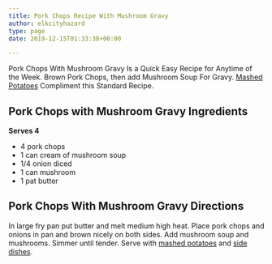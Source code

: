 ```yaml
---
title: Pork Chops Recipe With Mushroom Gravy
author: elkcityhazard
type: page
date: 2019-12-15T01:33:38+00:00

---
```

Pork Chops With Mushroom Gravy Is a Quick Easy Recipe for Anytime of the Week. Brown Pork Chops, then add Mushroom Soup For Gravy. [Mashed Potatoes][1] Compliment this Standard Recipe.

## Pork Chops with Mushroom Gravy Ingredients

**Serves 4**

  * 4 pork chops
  * 1 can cream of mushroom soup
  * 1/4 onion diced
  * 1 can mushroom
  * 1 pat butter

## Pork Chops With Mushroom Gravy Directions

In large fry pan put butter and melt medium high heat. Place pork chops and onions in pan and brown nicely on both sides. Add mushroom soup and mushrooms. Simmer until tender. Serve with [mashed potatoes][1] and [side dishes][2].

 [1]: /wordpress/recipes-for-special-occasions-and-events/homemade-mashed-potatoes-recipe/
 [2]: /wordpress/institutional-recipes-for-200/easy-side-dishes/
